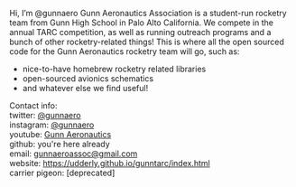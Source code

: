 Hi, I’m @gunnaero
Gunn Aeronautics Association is a student-run rocketry team from Gunn High School in Palo Alto California. We compete in the annual TARC competition, as well as running outreach programs and a bunch of other rocketry-related things!
This is where all the open sourced code for the Gunn Aeronautics rocketry team will go, such as:
- nice-to-have homebrew rocketry related libraries
- open-sourced avionics schematics
- and whatever else we find useful!

Contact info:<br>
twitter: <a href = "https://www.twitter.com/gunnaero" target = "_blank"> @gunnaero </a> <br>
instagram: <a href = "https://www.instagram.com/gunnaero" target = "_blank"> @gunnaero </a> <br>
youtube: <a href = "https://www.youtube.com/channel/UCgwpHjgecbzE8RvHY7jXs8g" target = "_blank"> Gunn Aeronautics </a> <br>
github: you're here already<br>
email: <a href = "mailto:gunnaeroassoc@gmail.com"> gunnaeroassoc@gmail.com </a> <br>
website: https://udderly.github.io/gunntarc/index.html<br>
carrier pigeon: [deprecated]<br>

<!---
gunnaero/gunnaero is a ✨ special ✨ repository because its `README.md` (this file) appears on your GitHub profile.
You can click the Preview link to take a look at your changes.
--->
